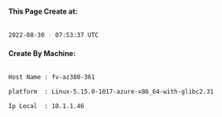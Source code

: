 
   
#### This Page Create at:

```bash

2022-08-30 - 07:53:37 UTC

```

#### Create By Machine:

```bash

Host Name : fv-az380-361

platform  : Linux-5.15.0-1017-azure-x86_64-with-glibc2.31

Ip Local  : 10.1.1.46

```


